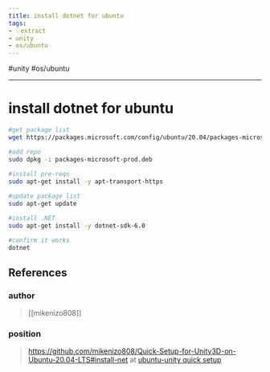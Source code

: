 ```yaml
---
title: install dotnet for ubuntu
tags:
- ✨extract
- unity
- os/ubuntu
---
```


#unity #os/ubuntu 

---

# install dotnet for ubuntu

```bash
#get package list
wget https://packages.microsoft.com/config/ubuntu/20.04/packages-microsoft-prod.deb -O packages-microsoft-prod.deb

#add repo
sudo dpkg -i packages-microsoft-prod.deb
    
#install pre-reqs
sudo apt-get install -y apt-transport-https

#update package list
sudo apt-get update

#install .NET
sudo apt-get install -y dotnet-sdk-6.0

#confirm it works
dotnet
```
## References

### author
> [[mikenizo808]]
### position
> https://github.com/mikenizo808/Quick-Setup-for-Unity3D-on-Ubuntu-20.04-LTS#install-net at [ubuntu-unity quick setup](/Bibliography/ubuntu-unity%20quick%20setup.md)
